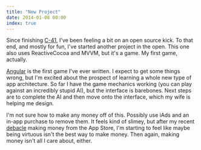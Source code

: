 ```yaml
---
title: "New Project"
date: 2014-01-08 00:00
index: true
---
```


Since finishing [C-41](/blog/c-41), I've been feeling a bit on an open source kick. To that end, and mostly for fun, I've started another project in the open. This one also uses ReactiveCocoa and MVVM, but it's a game. My first game, actually.

[Angular](https://github.com/AshFurrow/Angular) is the first game I've ever written. I expect to get some things wrong, but I'm excited about the prospect of learning a whole new type of app architecture. So far I have the game mechanics working (you can play against an incredibly stupid AI), but the interface is barebones. Next steps are to complete the AI and then move onto the interface, which my wife is helping me design.

I'm not sure how to make any money off of this. Possibly use iAds and an in-app purchase to remove them. It feels kind of slimey, but after my recent [debacle](/blog/35mm-update) making money from the App Store, I'm starting to feel like maybe being virtuous isn't the best way to make money. Then again, making money isn't all I care about, either.

<!-- more -->
